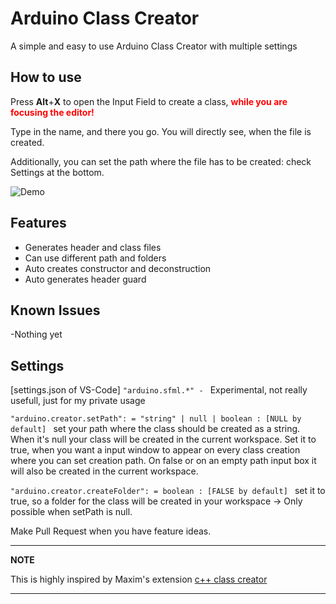 # Arduino Class Creator

A simple and easy to use Arduino Class Creator with multiple settings 

## How to use
Press **Alt**+**X** to open the Input Field to create a class, <span style="color:red">**while you are focusing the editor!**</span>

Type in the name, and there you go. You will directly see, when the file is created.

Additionally, you can set the path where the file has to be created: check Settings at the bottom.

![Demo](https://github.com/nilnull/arduino-class-creator/blob/master/giphy.gif?raw=true)


## Features
- Generates header and class files
- Can use different path and folders
- Auto creates constructor and deconstruction
- Auto generates header guard


## Known Issues

-Nothing yet


## Settings

[settings.json of VS-Code]
```"arduino.sfml.*" - ``` Experimental, not really usefull, just for my private usage

```"arduino.creator.setPath": = "string" | null | boolean : [NULL by default] ``` set your path where the class should be created as a string. When it's null your class will be created in the current workspace. Set it to true, when you want a input window to appear on every class creation where you can set creation path. On false or on an empty path input box it will also be created in the current workspace.

```"arduino.creator.createFolder": = boolean : [FALSE by default] ``` set it to true, so a folder for the class will be created in your workspace -> Only possible when setPath is null.

Make Pull Request when you have feature ideas.




---
**NOTE**

This is highly inspired by Maxim's extension [c++ class creator](https://github.com/tzAcee/cpp-class-creator) 

---